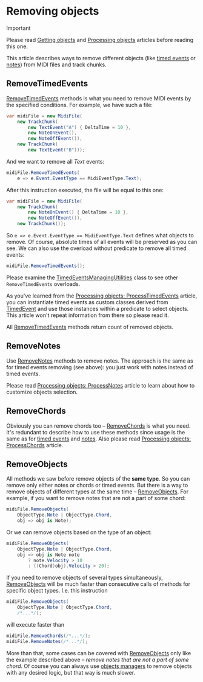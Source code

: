 ﻿---
uid: a_removing_objects
---

# Removing objects

> [!IMPORTANT]
> Please read [Getting objects](xref:a_getting_objects) and [Processing objects](xref:a_processing_objects) articles before reading this one.

This article describes ways to remove different objects (like [timed events](xref:Melanchall.DryWetMidi.Interaction.TimedEvent) or [notes](xref:Melanchall.DryWetMidi.Interaction.Note)) from MIDI files and track chunks.

## RemoveTimedEvents

[RemoveTimedEvents](xref:Melanchall.DryWetMidi.Interaction.TimedEventsManagingUtilities.RemoveTimedEvents*) methods is what you need to remove MIDI events by the specified conditions. For example, we have such a file:

```csharp
var midiFile = new MidiFile(
    new TrackChunk(
        new TextEvent("A") { DeltaTime = 10 },
        new NoteOnEvent(),
        new NoteOffEvent()),
    new TrackChunk(
        new TextEvent("B")));
```

And we want to remove all _Text_ events:

```csharp
midiFile.RemoveTimedEvents(
    e => e.Event.EventType == MidiEventType.Text);
```

After this instruction executed, the file will be equal to this one:

```csharp
var midiFile = new MidiFile(
    new TrackChunk(
        new NoteOnEvent() { DeltaTime = 10 },
        new NoteOffEvent()),
    new TrackChunk());
```

So `e => e.Event.EventType == MidiEventType.Text` defines what objects to remove. Of course, absolute times of all events will be preserved as you can see. We can also use the overload without predicate to remove all timed events:

```csharp
midiFile.RemoveTimedEvents();
```

Please examine the [TimedEventsManagingUtilities](xref:Melanchall.DryWetMidi.Interaction.TimedEventsManagingUtilities) class to see other `RemoveTimedEvents` overloads.

As you've learned from the [Processing objects: ProcessTimedEvents](xref:a_processing_objects#processtimedevents) article, you can instantiate timed events as custom classes derived from [TimedEvent](xref:Melanchall.DryWetMidi.Interaction.TimedEvent) and use those instances within a predicate to select objects. This article won't repeat information from there so please read it.

All [RemoveTimedEvents](xref:Melanchall.DryWetMidi.Interaction.TimedEventsManagingUtilities.RemoveTimedEvents*) methods return count of removed objects.

## RemoveNotes

Use [RemoveNotes](xref:Melanchall.DryWetMidi.Interaction.NotesManagingUtilities.RemoveNotes*) methods to remove notes. The approach is the same as for timed events removing (see above): you just work with notes instead of timed events.

Please read [Processing objects: ProcessNotes](xref:a_processing_objects#processnotes) article to learn about how to customize objects selection.

## RemoveChords

Obviously you can remove chords too – [RemoveChords](xref:Melanchall.DryWetMidi.Interaction.ChordsManagingUtilities.RemoveChords*) is what you need. It's redundant to describe how to use these methods since usage is the same as for [timed events](#removetimedevents) and [notes](#removenotes). Also please read [Processing objects: ProcessChords](xref:a_processing_objects#processchords) article.

## RemoveObjects

All methods we saw before remove objects of the **same type**. So you can remove only either notes or chords or timed events. But there is a way to remove objects of different types at the same time – [RemoveObjects](xref:Melanchall.DryWetMidi.Interaction.TimedObjectUtilities.RemoveObjects*). For example, if you want to remove notes that are not a part of some chord:

```csharp
midiFile.RemoveObjects(
    ObjectType.Note | ObjectType.Chord,
    obj => obj is Note);
```

Or we can remove objects based on the type of an object:

```csharp
midiFile.RemoveObjects(
    ObjectType.Note | ObjectType.Chord,
    obj => obj is Note note
        ? note.Velocity > 10
        : ((Chord)obj).Velocity > 20);
```


If you need to remove objects of several types simultaneously, [RemoveObjects](xref:Melanchall.DryWetMidi.Interaction.TimedObjectUtilities.RemoveObjects*) will be much faster than consecutive calls of methods for specific object types. I.e. this instruction

```csharp
midiFile.RemoveObjects(
    ObjectType.Note | ObjectType.Chord,
    /*...*/);
```

will execute faster than

```csharp
midiFile.RemoveChords(/*...*/);
midiFile.RemoveNotes(/*...*/);
```

More than that, some cases can be covered with [RemoveObjects](xref:Melanchall.DryWetMidi.Interaction.TimedObjectUtilities.RemoveObjects*) only like the example described above – _remove notes that are not a part of some chord_. Of course you can always use [objects managers](xref:a_managers) to remove objects with any desired logic, but that way is much slower.